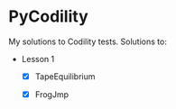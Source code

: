 # PyCodility
My solutions to Codility tests.
Solutions to:

* Lesson 1  

  - [x] TapeEquilibrium
  - [x] FrogJmp

